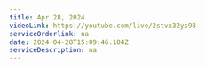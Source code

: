 ```yaml
---
title: Apr 28, 2024
videoLink: https://youtube.com/live/2stvx32ys98
serviceOrderlink: na
date: 2024-04-28T15:09:46.104Z
serviceDescription: n﻿a
---
```

